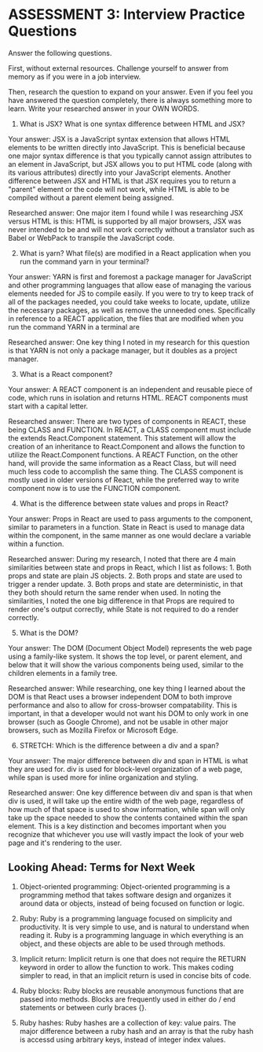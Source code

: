 # ASSESSMENT 3: Interview Practice Questions

Answer the following questions.

First, without external resources. Challenge yourself to answer from memory as if you were in a job interview.

Then, research the question to expand on your answer. Even if you feel you have answered the question completely, there is always something more to learn. Write your researched answer in your OWN WORDS.

1. What is JSX? What is one syntax difference between HTML and JSX?

Your answer:  JSX is a JavaScript syntax extension that allows HTML elements to be written directly into JavaScript.  This is beneficial because one major syntax difference is that you typically cannot assign attributes to an element in JavaScript, but JSX allows you to put HTML code (along with its various attributes) directly into your JavaScript elements.
Another difference between JSX and HTML is that JSX requires you to return a "parent" element or the code will not work, while HTML is able to be compiled without a parent element being assigned.

Researched answer:  One major item I found while I was researching JSX versus HTML is this:
    HTML is supported by all major browsers, JSX was never intended to be and will not work correctly without a translator such as Babel or WebPack to transpile the JavaScript code.

2. What is yarn? What file(s) are modified in a React application when you run the command yarn in your terminal?

Your answer:  YARN is first and foremost a package manager for JavaScript and other programming languages that allow ease of managing the various elements needed for JS to compile easily.  If you were to try to keep track of all of the packages needed, you could take weeks to locate, update, utilize the necessary packages, as well as remove the unneeded ones.  Specifically in reference to a REACT application, the files that are modified when you run the command YARN in a terminal are 

Researched answer:  One key thing I noted in my research for this question is that YARN is not only a package manager, but it doubles as a project manager.  

3. What is a React component?

Your answer: A REACT component is an independent and reusable piece of code, which runs in isolation and returns HTML.  REACT components must start with a capital letter.

Researched answer:  There are two types of components in REACT, these being CLASS and FUNCTION.  In REACT, a CLASS component must include the extends React.Component statement.  This statement will allow the creation of an inheritance to React.Component and allows the function to utilize the React.Component functions.  A REACT Function, on the other hand, will provide the same information as a React Class, but will need much less code to accomplish the same thing.  The CLASS component is mostly used in older versions of React, while the preferred way to write component now is to use the FUNCTION component.


4. What is the difference between state values and props in React?

Your answer:  Props in React are used to pass arguments to the component, similar to parameters in a function.  State in React is used to manage data within the component, in the same manner as one would declare a variable within a function.

Researched answer:  During my research, I noted that there are 4 main similarities between state and props in React, which I list as follows:
    1. Both props and state are plain JS objects.
    2. Both props and state are used to trigger  a render update.
    3. Both props and state are deterministic, in that they both should return the same render when used.
In noting the similarities, I noted the one big difference in that Props are required to render one's output correctly, while State is not required to do a render correctly.


5. What is the DOM?

Your answer:  The DOM (Document Object Model) represents the web page using a family-like system.  It shows the top level, or parent element, and below that it will show the various components being used, similar to the children elements in a family tree.

Researched answer:  While researching, one key thing I learned about the DOM is that React uses a browser independent DOM to both improve performance and also to allow for cross-browser compatability.  This is important, in that a developer would not want his DOM to only work in one browser (such as Google Chrome), and not be usable in other major browsers, such as Mozilla Firefox or Microsoft Edge.

6. STRETCH: Which is the difference between a div and a span?

Your answer:  The major difference between div and span in HTML is what they are used for.  div is used for block-level organization of a web page, while span is used more for inline organization and styling.

Researched answer:  One key difference between div and span is that when div is used, it will take up the entire width of the web page, regardless of how much of that space is used to show information, while span will only take up the space needed to show the contents contained within the span element.  This is a key distinction and becomes important when you recognize that whichever you use will vastly impact the look of your web page and it's rendering to the user.

## Looking Ahead: Terms for Next Week

1. Object-oriented programming: Object-oriented programming is a programming method that takes software design and organizes it around data or objects, instead of being focused on function or logic.

2. Ruby: Ruby is a programming language focused on simplicity and productivity.  It is very simple to use, and is natural to understand when reading it.  Ruby is a programming language in which everything is an object, and these objects are able to be used through methods.

3. Implicit return: Implicit return is one that does not require the RETURN keyword in order to allow the function to work.  This makes coding simpler to read, in that an implicit return is used in concise bits of code.

4. Ruby blocks: Ruby blocks are reusable anonymous functions that are passed into methods.  Blocks are frequently used in either do / end statements or between curly braces {}.

5. Ruby hashes: Ruby hashes are a collection of key: value pairs.  The major difference between a ruby hash and an array is that the ruby hash is accessd using arbitrary keys, instead of integer index values.
